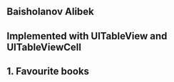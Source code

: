 ## Baisholanov Alibek

## Implemented with UITableView and UITableViewCell
## 1. Favourite books



